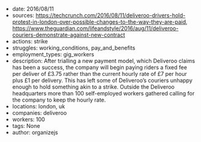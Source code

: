 - date: 2016/08/11
- sources: https://techcrunch.com/2016/08/11/deliveroo-drivers-hold-protest-in-london-over-possible-changes-to-the-way-they-are-paid, https://www.theguardian.com/lifeandstyle/2016/aug/11/deliveroo-couriers-demonstrate-against-new-contract
- actions: strike
- struggles: working_conditions, pay_and_benefits
- employment_types: gig_workers
- description: After trialling a new payment model, which Deliveroo claims has been a success, the company will begin paying riders a fixed fee per deliver of £3.75 rather than the current hourly rate of £7 per hour plus £1 per delivery. This has left some of Deliveroo’s  couriers unhappy enough to hold something akin to a strike. Outside the Deliveroo headquarters more than 100 self-employed workers gathered calling for the company to keep the hourly rate.
- locations: london, uk
- companies: deliveroo
- workers: 100
- tags: None
- author: organizejs
